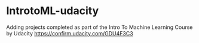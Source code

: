 # IntrotoML-udacity
Adding projects completed as part of the Intro To Machine Learning Course by Udacity
https://confirm.udacity.com/GDU4F3C3

